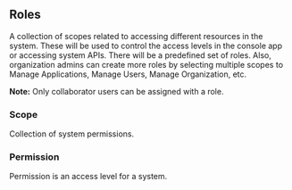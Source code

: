 ## Roles
A collection of scopes related to accessing different resources in the system. These will be used to control the access levels in the console app or accessing system APIs. There will be a predefined set of roles. Also, organization admins can create more roles by selecting multiple scopes to Manage Applications, Manage Users, Manage Organization, etc.

**Note:** Only collaborator users can be assigned with a role.

### Scope
Collection of system permissions.

### Permission
Permission is an access level for a system.
